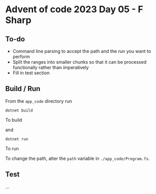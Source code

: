# Advent of code 2023 Day 05 - F Sharp

## To-do

* Command line parsing to accept the path and the run you want to perform
* Split the ranges into smaller chunks so that it can be processed functionally rather than imperatively
* Fill in test section

## Build / Run

From the `app_code` directory run

```
dotnet build
``` 

To build

and 

```
dotnet run
```

To run

To change the path, alter the `path` variable in `./app_code/Program.fs`.

## Test

...
